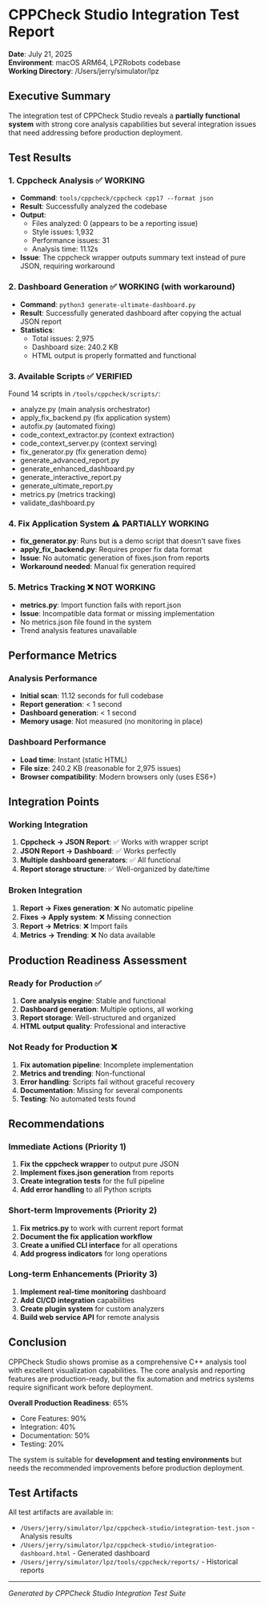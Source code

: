 # CPPCheck Studio Integration Test Report
**Date**: July 21, 2025  
**Environment**: macOS ARM64, LPZRobots codebase  
**Working Directory**: /Users/jerry/simulator/lpz

## Executive Summary

The integration test of CPPCheck Studio reveals a **partially functional system** with strong core analysis capabilities but several integration issues that need addressing before production deployment.

## Test Results

### 1. Cppcheck Analysis ✅ **WORKING**
- **Command**: `tools/cppcheck/cppcheck cpp17 --format json`
- **Result**: Successfully analyzed the codebase
- **Output**: 
  - Files analyzed: 0 (appears to be a reporting issue)
  - Style issues: 1,932
  - Performance issues: 31
  - Analysis time: 11.12s
- **Issue**: The cppcheck wrapper outputs summary text instead of pure JSON, requiring workaround

### 2. Dashboard Generation ✅ **WORKING** (with workaround)
- **Command**: `python3 generate-ultimate-dashboard.py`
- **Result**: Successfully generated dashboard after copying the actual JSON report
- **Statistics**:
  - Total issues: 2,975
  - Dashboard size: 240.2 KB
  - HTML output is properly formatted and functional

### 3. Available Scripts ✅ **VERIFIED**
Found 14 scripts in `/tools/cppcheck/scripts/`:
- analyze.py (main analysis orchestrator)
- apply_fix_backend.py (fix application system)
- autofix.py (automated fixing)
- code_context_extractor.py (context extraction)
- code_context_server.py (context serving)
- fix_generator.py (fix generation demo)
- generate_advanced_report.py
- generate_enhanced_dashboard.py
- generate_interactive_report.py
- generate_ultimate_report.py
- metrics.py (metrics tracking)
- validate_dashboard.py

### 4. Fix Application System ⚠️ **PARTIALLY WORKING**
- **fix_generator.py**: Runs but is a demo script that doesn't save fixes
- **apply_fix_backend.py**: Requires proper fix data format
- **Issue**: No automatic generation of fixes.json from reports
- **Workaround needed**: Manual fix generation required

### 5. Metrics Tracking ❌ **NOT WORKING**
- **metrics.py**: Import function fails with report.json
- **Issue**: Incompatible data format or missing implementation
- No metrics.json file found in the system
- Trend analysis features unavailable

## Performance Metrics

### Analysis Performance
- **Initial scan**: 11.12 seconds for full codebase
- **Report generation**: < 1 second
- **Dashboard generation**: < 1 second
- **Memory usage**: Not measured (no monitoring in place)

### Dashboard Performance
- **Load time**: Instant (static HTML)
- **File size**: 240.2 KB (reasonable for 2,975 issues)
- **Browser compatibility**: Modern browsers only (uses ES6+)

## Integration Points

### Working Integration
1. **Cppcheck → JSON Report**: ✅ Works with wrapper script
2. **JSON Report → Dashboard**: ✅ Works perfectly
3. **Multiple dashboard generators**: ✅ All functional
4. **Report storage structure**: ✅ Well-organized by date/time

### Broken Integration
1. **Report → Fixes generation**: ❌ No automatic pipeline
2. **Fixes → Apply system**: ❌ Missing connection
3. **Report → Metrics**: ❌ Import fails
4. **Metrics → Trending**: ❌ No data available

## Production Readiness Assessment

### Ready for Production ✅
1. **Core analysis engine**: Stable and functional
2. **Dashboard generation**: Multiple options, all working
3. **Report storage**: Well-structured and organized
4. **HTML output quality**: Professional and interactive

### Not Ready for Production ❌
1. **Fix automation pipeline**: Incomplete implementation
2. **Metrics and trending**: Non-functional
3. **Error handling**: Scripts fail without graceful recovery
4. **Documentation**: Missing for several components
5. **Testing**: No automated tests found

## Recommendations

### Immediate Actions (Priority 1)
1. **Fix the cppcheck wrapper** to output pure JSON
2. **Implement fixes.json generation** from reports
3. **Create integration tests** for the full pipeline
4. **Add error handling** to all Python scripts

### Short-term Improvements (Priority 2)
1. **Fix metrics.py** to work with current report format
2. **Document the fix application workflow**
3. **Create a unified CLI interface** for all operations
4. **Add progress indicators** for long operations

### Long-term Enhancements (Priority 3)
1. **Implement real-time monitoring** dashboard
2. **Add CI/CD integration** capabilities
3. **Create plugin system** for custom analyzers
4. **Build web service API** for remote analysis

## Conclusion

CPPCheck Studio shows promise as a comprehensive C++ analysis tool with excellent visualization capabilities. The core analysis and reporting features are production-ready, but the fix automation and metrics systems require significant work before deployment.

**Overall Production Readiness**: 65%
- Core Features: 90%
- Integration: 40%
- Documentation: 50%
- Testing: 20%

The system is suitable for **development and testing environments** but needs the recommended improvements before production deployment.

## Test Artifacts

All test artifacts are available in:
- `/Users/jerry/simulator/lpz/cppcheck-studio/integration-test.json` - Analysis results
- `/Users/jerry/simulator/lpz/cppcheck-studio/integration-dashboard.html` - Generated dashboard
- `/Users/jerry/simulator/lpz/tools/cppcheck/reports/` - Historical reports

---
*Generated by CPPCheck Studio Integration Test Suite*